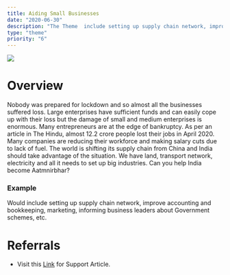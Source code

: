 ```yaml
---
title: Aiding Small Businesses
date: "2020-06-30"
description: "The Theme  include setting up supply chain network, improve accounting and bookkeeping, marketing, informing business leaders about Government schemes, etc."
type: "theme"
priority: "6"
---
```


![](https://image.freepik.com/free-vector/cartoon-character-design-illustration-business-team-conference-exchange-ideas_1362-122.jpg)

# **Overview**

Nobody was prepared for lockdown and so almost all the businesses suffered loss. Large enterprises have sufficient funds and can easily cope up with their loss but the damage of small and medium enterprises is enormous. Many entrepreneurs are at the edge of bankruptcy. As per an article in The Hindu, almost 12.2 crore people lost their jobs in April 2020. Many companies are reducing their workforce and making salary cuts due to lack of fuel. The world is shifting its supply chain from China and India should take advantage of the situation. We have land, transport network, electricity and all it needs to set up big industries. Can you help India become Aatmnirbhar?

### Example

Would include setting up supply chain network, improve accounting and bookkeeping, marketing, informing business leaders about Government schemes, etc.

# **Referrals**

- Visit this [Link](https://yourstory.com/mystory/how-can-technology-help-to-accelerate-sme-success) for Support Article.
